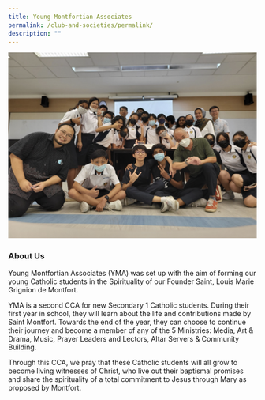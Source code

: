 ```yaml
---
title: Young Montfortian Associates
permalink: /club-and-societies/permalink/
description: ""
---
```


![](/images/yma%202023.png)
### About Us

Young Montfortian Associates (YMA) was set up with the aim of forming our young Catholic students in the Spirituality of our Founder Saint, Louis Marie Grignion de Montfort.  

YMA is a second CCA for new Secondary 1 Catholic students. During their first year in school, they will learn about the life and contributions made by Saint Montfort. Towards the end of the year, they can choose to continue their journey and become a member of any of the 5 Ministries: Media, Art & Drama, Music, Prayer Leaders and Lectors, Altar Servers & Community Building.

Through this CCA, we pray that these Catholic students will all grow to become living witnesses of Christ, who live out their baptismal promises and share the spirituality of a total commitment to Jesus through Mary as proposed by Montfort.
